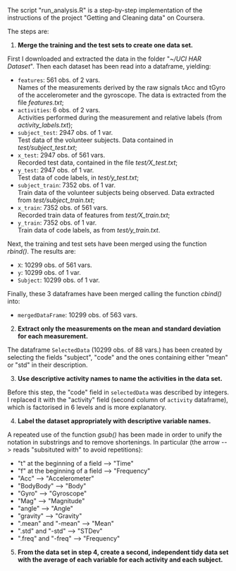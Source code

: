 The script "run_analysis.R" is a step-by-step implementation of the instructions of the project "Getting and Cleaning data" on Coursera.

The steps are:

1. **Merge the training and the test sets to create one data set.** </br>

First I downloaded and extracted the data in the folder "*~/UCI HAR Dataset*". Then 
each dataset has been read into a dataframe, yielding:

* ```features```: 561 obs. of 2 vars. </br>
Names of the measurements derived by the raw signals tAcc and tGyro of the accelerometer and the gyroscope. The data is extracted from the file *features.txt*;
* ```activities```: 6 obs. of 2 vars. </br>
Activities performed during the measurement and relative labels (from *activity_labels.txt*);
* ```subject_test```: 2947 obs. of 1 var. </br>
Test data of the volunteer subjects. Data contained in *test/subject_test.txt*;
* ```x_test```: 2947 obs. of 561 vars. </br>
Recorded test data, contained in the file *test/X_test.txt*;
* ```y_test```: 2947 obs. of 1 var. </br>
Test data of code labels, in *test/y_test.txt*;
* ```subject_train```: 7352 obs. of 1 var. </br>
Train data of the volunteer subjects being observed. Data extracted from *test/subject_train.txt*;
* ```x_train```: 7352 obs. of 561 vars. </br>
Recorded train data of features from *test/X_train.txt*;
* ```y_train```: 7352 obs. of 1 var. </br>
Train data of code labels, as from *test/y_train.txt*.

Next, the training and test sets have been merged using the function *rbind()*. The results are:

* ```X```: 10299 obs. of 561 vars. 
* ```y```: 10299 obs. of 1 var.
* ```Subject```: 10299 obs. of 1 var.

Finally, these 3 dataframes have been merged calling the function *cbind()* into:

* ```mergedDataFrame```: 10299 obs. of 563 vars.

2. **Extract only the measurements on the mean and standard deviation for each measurement.** </br>
 
The dataframe ```SelectedData``` (10299 obs. of 88 vars.) has been created by selecting
the fields "subject", "code" and the ones containing either "mean" or "std" in their 
description.

3. **Use descriptive activity names to name the activities in the data set.** </br>

Before this step, the "code" field in ```selectedData``` was described by integers.
I replaced it with the "activity" field (second column of ```activity``` dataframe),
which is factorised in 6 levels and is more explanatory.

4. **Label the dataset appropriately with descriptive variable names.** </br>

A repeated use of the function *gsub()* has been made in order to unify the notation in substrings and to remove shortenings.
In particular (the arrow --> reads "subsituted with" to avoid repetitions):

* "t" at the beginning of a field --> "Time"
* "f" at the beginning of a field --> "Frequency"
* "Acc" --> "Accelerometer"
* "BodyBody" --> "Body"
* "Gyro" --> "Gyroscope"
* "Mag" --> "Magnitude"
* "angle" --> "Angle"
* "gravity" --> "Gravity"
* ".mean" and "-mean" --> "Mean"
* ".std" and "-std" --> "STDev"
* ".freq" and "-freq" --> "Frequency"


5. **From the data set in step 4, create a second, independent tidy data set with the average of each variable for each activity and each subject.** </br>